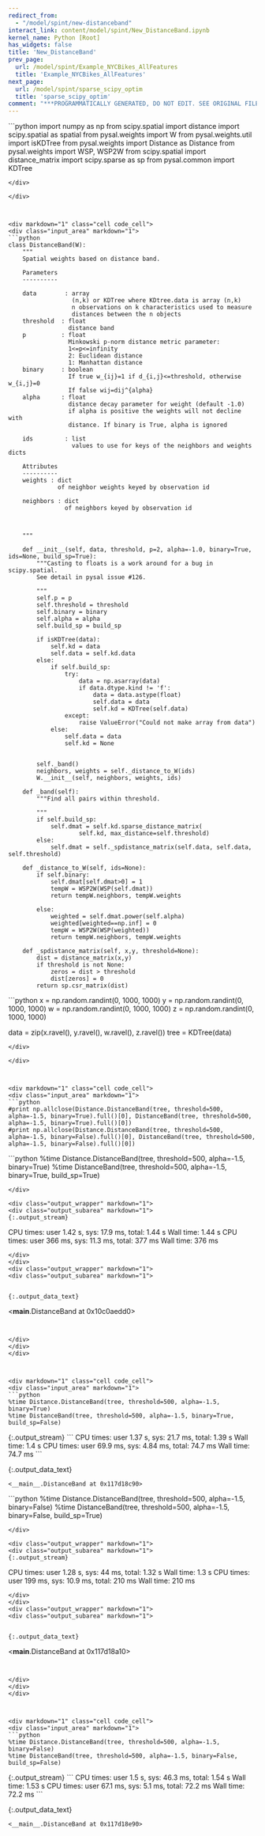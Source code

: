```yaml
---
redirect_from:
  - "/model/spint/new-distanceband"
interact_link: content/model/spint/New_DistanceBand.ipynb
kernel_name: Python [Root]
has_widgets: false
title: 'New_DistanceBand'
prev_page:
  url: /model/spint/Example_NYCBikes_AllFeatures
  title: 'Example_NYCBikes_AllFeatures'
next_page:
  url: /model/spint/sparse_scipy_optim
  title: 'sparse_scipy_optim'
comment: "***PROGRAMMATICALLY GENERATED, DO NOT EDIT. SEE ORIGINAL FILES IN /content***"
---
```



<div markdown="1" class="cell code_cell">
<div class="input_area" markdown="1">
```python
import numpy as np
from scipy.spatial import distance
import scipy.spatial as spatial
from pysal.weights import W
from pysal.weights.util import isKDTree
from pysal.weights import Distance as Distance
from pysal.weights import WSP, WSP2W
from scipy.spatial import distance_matrix
import scipy.sparse as sp
from pysal.common import KDTree

```
</div>

</div>



<div markdown="1" class="cell code_cell">
<div class="input_area" markdown="1">
```python
class DistanceBand(W):
    """
    Spatial weights based on distance band.

    Parameters
    ----------

    data        : array
                  (n,k) or KDTree where KDtree.data is array (n,k)
                  n observations on k characteristics used to measure
                  distances between the n objects
    threshold  : float
                 distance band
    p          : float
                 Minkowski p-norm distance metric parameter:
                 1<=p<=infinity
                 2: Euclidean distance
                 1: Manhattan distance
    binary     : boolean
                 If true w_{ij}=1 if d_{i,j}<=threshold, otherwise w_{i,j}=0
                 If false wij=dij^{alpha}
    alpha      : float
                 distance decay parameter for weight (default -1.0)
                 if alpha is positive the weights will not decline with
                 distance. If binary is True, alpha is ignored

    ids         : list
                  values to use for keys of the neighbors and weights dicts

    Attributes
    ----------
    weights : dict
              of neighbor weights keyed by observation id

    neighbors : dict
                of neighbors keyed by observation id



    """

    def __init__(self, data, threshold, p=2, alpha=-1.0, binary=True, ids=None, build_sp=True):
        """Casting to floats is a work around for a bug in scipy.spatial.
        See detail in pysal issue #126.

        """
        self.p = p
        self.threshold = threshold
        self.binary = binary
        self.alpha = alpha
        self.build_sp = build_sp
        
        if isKDTree(data):
            self.kd = data
            self.data = self.kd.data
        else:
            if self.build_sp:
                try:
                    data = np.asarray(data)
                    if data.dtype.kind != 'f':
                        data = data.astype(float)
                        self.data = data
                        self.kd = KDTree(self.data)
                except:
                    raise ValueError("Could not make array from data")        
            else:
                self.data = data
                self.kd = None       
               

        self._band()
        neighbors, weights = self._distance_to_W(ids)
        W.__init__(self, neighbors, weights, ids)

    def _band(self):
        """Find all pairs within threshold.

        """
        if self.build_sp:    
            self.dmat = self.kd.sparse_distance_matrix(
                    self.kd, max_distance=self.threshold)
        else:
            self.dmat = self._spdistance_matrix(self.data, self.data, self.threshold)
    
    def _distance_to_W(self, ids=None):
        if self.binary:
            self.dmat[self.dmat>0] = 1
            tempW = WSP2W(WSP(self.dmat))
            return tempW.neighbors, tempW.weights

        else:
            weighted = self.dmat.power(self.alpha)
            weighted[weighted==np.inf] = 0
            tempW = WSP2W(WSP(weighted))
            return tempW.neighbors, tempW.weights
          
    def _spdistance_matrix(self, x,y, threshold=None):
        dist = distance_matrix(x,y)
        if threshold is not None:
            zeros = dist > threshold
            dist[zeros] = 0
        return sp.csr_matrix(dist)

```
</div>

</div>



<div markdown="1" class="cell code_cell">
<div class="input_area" markdown="1">
```python
x = np.random.randint(0, 1000, 1000)
y = np.random.randint(0, 1000, 1000)
w = np.random.randint(0, 1000, 1000)
z = np.random.randint(0, 1000, 1000)

data = zip(x.ravel(), y.ravel(), w.ravel(), z.ravel())
tree = KDTree(data)

```
</div>

</div>



<div markdown="1" class="cell code_cell">
<div class="input_area" markdown="1">
```python
#print np.allclose(Distance.DistanceBand(tree, threshold=500, alpha=-1.5, binary=True).full()[0], DistanceBand(tree, threshold=500, alpha=-1.5, binary=True).full()[0])
#print np.allclose(Distance.DistanceBand(tree, threshold=500, alpha=-1.5, binary=False).full()[0], DistanceBand(tree, threshold=500, alpha=-1.5, binary=False).full()[0])

```
</div>

</div>



<div markdown="1" class="cell code_cell">
<div class="input_area" markdown="1">
```python
%time Distance.DistanceBand(tree, threshold=500, alpha=-1.5, binary=True)
%time DistanceBand(tree, threshold=500, alpha=-1.5, binary=True, build_sp=True)


```
</div>

<div class="output_wrapper" markdown="1">
<div class="output_subarea" markdown="1">
{:.output_stream}
```
CPU times: user 1.42 s, sys: 17.9 ms, total: 1.44 s
Wall time: 1.44 s
CPU times: user 366 ms, sys: 11.3 ms, total: 377 ms
Wall time: 376 ms
```
</div>
</div>
<div class="output_wrapper" markdown="1">
<div class="output_subarea" markdown="1">


{:.output_data_text}
```
<__main__.DistanceBand at 0x10c0aedd0>
```


</div>
</div>
</div>



<div markdown="1" class="cell code_cell">
<div class="input_area" markdown="1">
```python
%time Distance.DistanceBand(tree, threshold=500, alpha=-1.5, binary=True)
%time DistanceBand(tree, threshold=500, alpha=-1.5, binary=True, build_sp=False)

```
</div>

<div class="output_wrapper" markdown="1">
<div class="output_subarea" markdown="1">
{:.output_stream}
```
CPU times: user 1.37 s, sys: 21.7 ms, total: 1.39 s
Wall time: 1.4 s
CPU times: user 69.9 ms, sys: 4.84 ms, total: 74.7 ms
Wall time: 74.7 ms
```
</div>
</div>
<div class="output_wrapper" markdown="1">
<div class="output_subarea" markdown="1">


{:.output_data_text}
```
<__main__.DistanceBand at 0x117d18c90>
```


</div>
</div>
</div>



<div markdown="1" class="cell code_cell">
<div class="input_area" markdown="1">
```python
%time Distance.DistanceBand(tree, threshold=500, alpha=-1.5, binary=False)
%time DistanceBand(tree, threshold=500, alpha=-1.5, binary=False, build_sp=True)

```
</div>

<div class="output_wrapper" markdown="1">
<div class="output_subarea" markdown="1">
{:.output_stream}
```
CPU times: user 1.28 s, sys: 44 ms, total: 1.32 s
Wall time: 1.3 s
CPU times: user 199 ms, sys: 10.9 ms, total: 210 ms
Wall time: 210 ms
```
</div>
</div>
<div class="output_wrapper" markdown="1">
<div class="output_subarea" markdown="1">


{:.output_data_text}
```
<__main__.DistanceBand at 0x117d18a10>
```


</div>
</div>
</div>



<div markdown="1" class="cell code_cell">
<div class="input_area" markdown="1">
```python
%time Distance.DistanceBand(tree, threshold=500, alpha=-1.5, binary=False)
%time DistanceBand(tree, threshold=500, alpha=-1.5, binary=False, build_sp=False)

```
</div>

<div class="output_wrapper" markdown="1">
<div class="output_subarea" markdown="1">
{:.output_stream}
```
CPU times: user 1.5 s, sys: 46.3 ms, total: 1.54 s
Wall time: 1.53 s
CPU times: user 67.1 ms, sys: 5.1 ms, total: 72.2 ms
Wall time: 72.2 ms
```
</div>
</div>
<div class="output_wrapper" markdown="1">
<div class="output_subarea" markdown="1">


{:.output_data_text}
```
<__main__.DistanceBand at 0x117d18e90>
```


</div>
</div>
</div>


